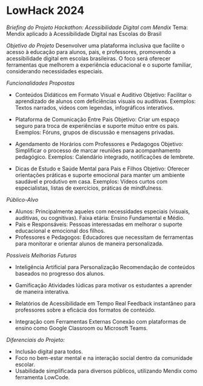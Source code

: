 # LowHack 2024
*Briefing do Projeto Hackathon: Acessibilidade Digital com Mendix*
Tema: Mendix aplicado à Acessibilidade Digital nas Escolas do Brasil

*Objetivo do Projeto*
Desenvolver uma plataforma inclusiva que facilite o acesso à educação para alunos, pais, e professores, promovendo a acessibilidade digital em escolas brasileiras. O foco será oferecer ferramentas que melhorem a experiência educacional e o suporte familiar, considerando necessidades especiais.

*Funcionalidades Propostas*
- Conteúdos Didáticos em Formato Visual e Auditivo
Objetivo: Facilitar o aprendizado de alunos com deficiências visuais ou auditivas.
Exemplos: Textos narrados, vídeos com legendas, infográficos interativos.

- Plataforma de Comunicação Entre Pais
Objetivo: Criar um espaço seguro para troca de experiências e suporte mútuo entre os pais.
Exemplos: Fóruns, grupos de discussão e mensagens privadas.

- Agendamento de Horários com Professores e Pedagogos
Objetivo: Simplificar o processo de marcar reuniões para acompanhamento pedagógico.
Exemplos: Calendário integrado, notificações de lembrete.

- Dicas de Estudo e Saúde Mental para Pais e Filhos
Objetivo: Oferecer orientações práticas e suporte emocional para manter um ambiente saudável e produtivo em casa.
Exemplos: Vídeos curtos com especialistas, listas de exercícios, práticas de mindfulness.

*Público-Alvo*
- Alunos:
Principalmente aqueles com necessidades especiais (visuais, auditivas, ou cognitivas).
Faixa etária: Ensino Fundamental e Médio.
- Pais e Responsáveis:
Pessoas interessadas em melhorar o suporte educacional e emocional dos filhos.
- Professores e Pedagogos:
Educadores que necessitam de ferramentas para monitorar e orientar alunos de maneira personalizada.

*Possíveis Melhorias Futuras*
- Inteligência Artificial para Personalização
Recomendação de conteúdos baseados no progresso dos alunos.

- Gamificação
Atividades lúdicas para motivar os estudantes a aprender de maneira interativa.

- Relatórios de Acessibilidade em Tempo Real
Feedback instantâneo para professores sobre a eficácia dos formatos de conteúdo.

- Integração com Ferramentas Externas
Conexão com plataformas de ensino como Google Classroom ou Microsoft Teams.

*Diferenciais do Projeto:*
- Inclusão digital para todos.
- Foco no bem-estar mental e na interação social dentro da comunidade escolar.
- Usabilidade simplificada para diversos públicos, utilizando Mendix como ferramenta LowCode.
